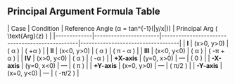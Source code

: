 ## Principal Argument Formula Table

| Case        | Condition             | Reference Angle \(α = tan^{-1}(|y/x|)\) | Principal Arg \( \text{Arg}(z) \) |
|-------------|-----------------------|------------------------------------------------|-----------------------------------|
| **I**       | \(x>0, y>0\)          | \( α \)                                   | \( +α \)                     |
| **II**      | \(x<0, y>0\)          | \( α \)                                   | \( π - α \)                 |
| **III**     | \(x<0, y<0\)          | \( α \)                                   | \( -π + α \)                |
| **IV**      | \(x>0, y<0\)          | \( α \)                                   | \( -α \)                      |
| **+X-axis** | \(y=0, x>0\)          | —                                              | \( 0 \)                            |
| **-X-axis** | \(y=0, x<0\)          | —                                              | \( π \)                          |
| **+Y-axis** | \(x=0, y>0\)          | —                                              | \( π/2 \)                        |
| **-Y-axis** | \(x=0, y<0\)          | —                                              | \( -π/2 \)                       |
